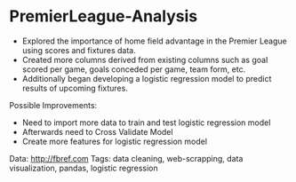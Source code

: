 # PremierLeague-Analysis
- Explored the importance of home field advantage in the Premier League using scores and fixtures data. 
- Created more columns derived from existing columns such as goal scored per game, goals conceded per game, team form, etc. 
- Additionally began developing a logistic regression model to predict results of upcoming fixtures. 

Possible Improvements: 
- Need to import more data to train and test logistic regression model
- Afterwards need to Cross Validate Model
- Create more features for logistic regression model


Data: http://fbref.com
Tags: data cleaning, web-scrapping, data visualization, pandas, logistic regression
